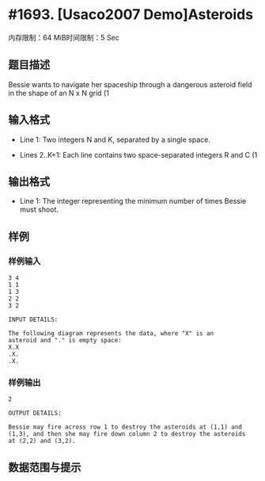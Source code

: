 # #1693. [Usaco2007 Demo]Asteroids

内存限制：64 MiB时间限制：5 Sec

## 题目描述


Bessie wants to navigate her spaceship through a dangerous asteroid
field in the shape of an N x N grid (1 

## 输入格式

* Line 1: Two integers N and K, separated by a single space.

* Lines 2..K+1: Each line contains two space-separated integers R and
        C (1 

## 输出格式

* Line 1: The integer representing the minimum number of times Bessie
        must shoot.


## 样例

### 样例输入

    
    3 4
    1 1
    1 3
    2 2
    3 2
    
    INPUT DETAILS:
    
    The following diagram represents the data, where "X" is an
    asteroid and "." is empty space:
    X.X
    .X.
    .X.
    
    
    

### 样例输出

    
    
    2
    
    OUTPUT DETAILS:
    
    Bessie may fire across row 1 to destroy the asteroids at (1,1) and
    (1,3), and then she may fire down column 2 to destroy the asteroids
    at (2,2) and (3,2).
    
    

## 数据范围与提示
